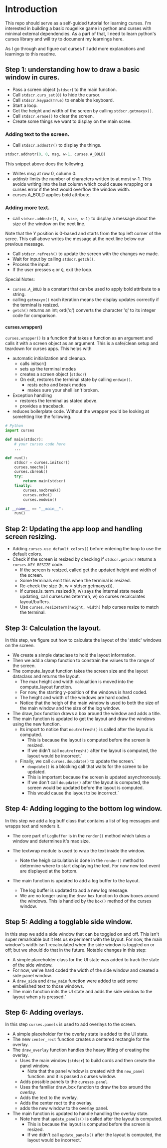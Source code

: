 # Introduction

This repo should serve as a self-guided tutorial for learning curses.
I'm interested in building a basic rougelike game in python and curses with minimal external dependencies.
As a part of that, I need to learn python's curses library and will try to document my learnings here.  

As I go through and figure out curses I'll add more explanations and learnings to this readme.


## Step 1: understanding how to draw a basic window in cures.
- Pass a screen object (`stdscr`) to the main function.
- Call `stdscr.curs_set(0)` to hide the cursor.
- Call `stdscr.keypad(True)` to enable the keyboard.
- Start a loop.
- Get the height and width of the screen by calling `stdscr.getmaxyx()`.
- Call `stdscr.erase()` to clear the screen.
- Create some things we want to display on the main scree.
### Adding text to the screen.
- Call `stdscr.addnstr()` to display the things.
```python
stdscr.addnstr(0, 0, msg, w-1, curses.A_BOLD)
```
This snippet above does the following.
- Writes msg at row 0, column 0.
- addnstr limits the number of characters written to at most w-1. This avoids writing into the last column which could cause wrapping or a curses error if the text would overflow the window width.
- curses.A_BOLD applies bold attribute.

### Adding more text.
- call `stdscr.addnstr(1, 0, size, w-1)` to display a message about the size of the window on the next line.

Note that the Y position is 0-based and starts from the top left corner of the scree.
This call above writes the message at the next line below our previous message.

- Call `stdscr.refresh()` to update the screen with the changes we made.
- Wait for input by calling `stdscr.getch()`.
- Process the input.
- If the user presses `q` or `Q`, exit the loop.

Special Notes:
- `curses.A_BOLD` is a constant that can be used to apply bold attribute to a string.
- calling `getmaxyx()` each iteration means the display updates correctly if the terminal is resized.
- `getch()` returns an int; ord('q') converts the character 'q' to its integer code for comparison.
#### curses.wrapper()
`curses.wrapper()` is a function that takes a function as an argument and calls it with a screen object as an argument.
This is a safe/clean setup and teardown for curses apps.  This helps with
- automatic initialization and cleanup.
  - calls initscr()
  - sets up the terminal modes
  - creates a screen object (`stdscr`)
  - On exit, restores the terminal state by calling `endwin()`.
    - rests echo and break modes
    - makes sure your shell isn't broken.
- Exception handling
  - restores the terminal as stated above.
  - provides a traceback.
- reduces boilerplate code.
Without the wrapper you'd be looking at somehting like the following.
```python
# Python
import curses

def main(stdscr):
    # your curses code here
    ...

def run():
    stdscr = curses.initscr()
    curses.noecho()
    curses.cbreak()
    try:
        return main(stdscr)
    finally:
        curses.nocbreak()
        curses.echo()
        curses.endwin()

if __name__ == "__main__":
    run()
```

## Step 2: Updating the app loop and handling screen resizing.

- Adding `curses.use_default_colors()` before entering the loop to use the default colors.
- Check if the screen is resized by checking if `stdscr.getch()` returns a `curses.KEY_RESIZE` code.
  - If the screen is resized, called get the updated height and width of the screen.
  - Some terminals emit this when the terminal is resized.
  - Re-check the size (h, w = stdscr.getmaxyx()).
  - If curses.is_term_resized(h, w) says the internal state needs updating, call curses.resizeterm(h, w) so curses recalculates layout/buffers.
  - Use `curses.resizeterm(height, width)` help curses resize to match the terminal.

## Step 3: Calculation the layout.

In this step, we figure out how to calculate the layout of the 'static' windows on the screen.
- We create a simple dataclase to hold the layout information.
- Then we add a clamp function to constrain the values to the range of the screen.
- The compute_layout function takes the screen size and the layout dataclass and returns the layout.
  - The max height and width calcualtion is moved into the compute_layout function.
  - For now, the starting y-position of the windows is hard coded.
  - The height and width of the windows are hard coded.
  - Notice that the heigh of the main window is used to both the size of the main window and the size of the log window.
- The draw_box function draws a box around the window and adds a title.
- The main function is updated to get the layout and draw the windows using the new function.
  - Its import to notice that `noutrefresh()` is called after the layout is computed.
    - This is because the layout is computed before the screen is resized.
    - If we didn't call `noutrefresh()` after the layout is computed, the layout would be incorrect.`
  - Finally, we call `curses.doupdate()` to update the screen.`
    - `doupdate()` is a blocking call that waits for the screen to be updated.
    - This is important because the screen is updated asynchronously.
    - If we don't call `doupdate()` after the layout is computed, the screen would be updated before the layout is computed.
    - This would cause the layout to be incorrect.`

## Step 4: Adding logging to the bottom log window.
In this step we add a log buff class that contains a list of log messages and wrapps text and renders it.
- The core part of `LogBuffer` is in the `render()` method which takes a window and determines it's max size.
- The textwrap module is used to wrap the text inside the window. 
  - Note the heigh calculation is done in the `render()` method to determine where to 
  start displaying the text.  For now new text event are displayed at the bottom.

- The main function is updated to add a log buffer to the layout.
  - The log buffer is updated to add a new log message.
  - We are no longer using the `draw_box` function to draw boxes around the windows. 
    This is handled by the `box()` method of the curses window.

## Step 5: Adding a togglable side window.
In this step we add a side window that can be toggled on and off.
This isn't super remarkable but it lets us experiment with the layout. For now, the main window's
width isn't recalculated when the side window is toggled on or off; but we should do that in the future.
Notable changes in this step:
- A simple placeholder class for the UI state was added to track the state of the side window.
- For now, we've hard coded the width of the side window and created a side panel window.
- A `draw_side` and `draw_main` function were added to add some embelished text to those windows.
- The main function inits the UI state and adds the side window to the layout when `p` is pressed.`

## Step 6: Adding overlays.
In this step `curses.panels` is used to add overlays to the screen.
- A simple placeholder for the overlay state is added to the UI state.
- The new `center_rect` function creates a centered rectangle for the overlay.
- The `draw_overlay` function handles the heavy lifting of creating the overlay.
  - Uses the main window (`stdscr`) to build cords and then create the panel window.
    - Note that the panel window is created with the `new_panel` function. and it is passed a curses window.
  - Adds possible panels to the `cureses.panel`.
  - Uses the familiar draw_box function to draw the box around the overlay.
  - Adds the text to the overlay.
  - Adds the center rect to the overlay.
  - adds the new window to the overlay panel.
- The main function is updated to handle handling the overlay state.
  - Note here that `update_panels()` is called after the layout is computed.
    - This is because the layout is computed before the screen is resized.
    - If we didn't call `update_panels()` after the layout is computed, the layout would be incorrect.`
